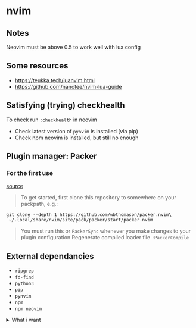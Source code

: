 # nvim

## Notes
Neovim must be above 0.5 to work well with lua config

## Some resources
- https://teukka.tech/luanvim.html
- https://github.com/nanotee/nvim-lua-guide

## Satisfying (trying) checkhealth
To check run `:checkhealth` in neovim
- Check latest version of `pynvim` is installed (via pip)
- Check npm neovim is installed, but still no enough

## Plugin manager: Packer
### For the first use
[source](https://github.com/wbthomason/packer.nvim#quickstart)

> To get started, first clone this repository to somewhere on your packpath, e.g.:
```shell
git clone --depth 1 https://github.com/wbthomason/packer.nvim\
 ~/.local/share/nvim/site/pack/packer/start/packer.nvim
```
> You must run this or `PackerSync` whenever you make changes to your plugin configuration
> Regenerate compiled loader file
> `:PackerCompile`

## External dependancies
- `ripgrep`
- `fd-find`
- `python3`
- `pip`
- `pynvim`
- `npm`
- `npm neovim`

<details>
 <summary>What i want</summary>

### Maybe without plugin
- [ ] spell check, FR & EN
- [ ] max line length highlight
- [ ] nice & robust setting for tags
- [ ] smart indentation on paste from clipboard
- [ ] keep column width for gitsigns
  - when line was deleted, or after add to stage
- [ ] On open jump line of the history

### With plugin
- [ ] succed to put plugin config in a separate file
- [ ] a nice completion please
  - No easy response, i want nice completion mainly for javascript & php.
  Php often not really supported by vim & neovim community
  - candidates:
    - coc
    - nvim-comp
  - Order suggestion:
    1. definition
    2. buffer
    3. clipboard never
- [ ] snippets
- [ ] linter
  - candidates:
    - ALE
    - nvim-lint
    - nvim-lspconfig
  - for:
    - [ ] sql
    - [ ] php
    - [ ] javascript
    - [ ] react
    - [ ] typescript
    - [ ] ruby
    - [ ] python
    - [ ] lua
    - [ ] shell
    - [ ] nginx
    - [ ] docker

### Done
- [X] pair
- [X] visual search
- [X] Visual status bar
- [X] markdown ? not easy for code blocks
  - Finally no plugin for markdown, the visual out of the box suit to me.
  Just add goyo, having a clear space when i'm not coding
- [X] ~~like ctrlp~~ telescope
- [X] indent setting by language
- [X] jump chunk to chunk
- [X] like vim gutter
- [X] comment quickly
- [X] surround
- [X] compile when needed
- [X] like nerdtree
- [X] map f5 to `:e!`
</details>
